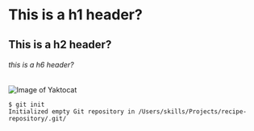 # This is a h1 header?
## This is a h2 header?
###### this is a h6 header?
![Image of Yaktocat](https://octodex.github.com/images/yaktocat.png)
```
$ git init
Initialized empty Git repository in /Users/skills/Projects/recipe-repository/.git/
```
